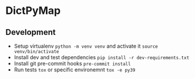 # DictPyMap

## Development

* Setup virtualenv `python -m venv venv` and activate it `source venv/bin/activate`
* Install dev and test dependencies `pip install -r dev-requirements.txt`
* Install git pre-commit hooks `pre-commit install`
* Run tests `tox` or specific environemnt `tox -e py39`
